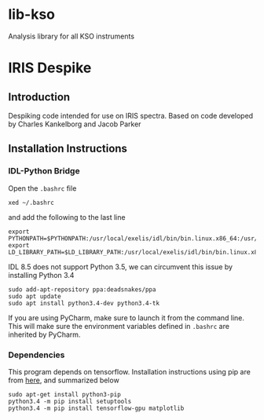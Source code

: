 
# lib-kso
Analysis library for all KSO instruments


# IRIS Despike
## Introduction
Despiking code intended for use on IRIS spectra. Based on code developed by Charles Kankelborg and Jacob Parker

## Installation Instructions

### IDL-Python Bridge
Open the `.bashrc` file 
```
xed ~/.bashrc
```
and add the following to the last line
```
export PYTHONPATH=$PYTHONPATH:/usr/local/exelis/idl/bin/bin.linux.x86_64:/usr/local/exelis/idl/lib/bridges
export LD_LIBRARY_PATH=$LD_LIBRARY_PATH:/usr/local/exelis/idl/bin/bin.linux.x86_64

```
IDL 8.5 does not support Python 3.5, we can circumvent this issue by installing Python 3.4

```
sudo add-apt-repository ppa:deadsnakes/ppa
sudo apt update
sudo apt install python3.4-dev python3.4-tk
```
If you are using PyCharm, make sure to launch it from the command line. This will make sure the environment variables defined in `.bashrc` are inherited by PyCharm.


### Dependencies
This program depends on tensorflow. Installation instructions using pip are from [here](https://www.tensorflow.org/install/install_linux#InstallingNativePip), and summarized below
```
sudo apt-get install python3-pip
python3.4 -m pip install setuptools
python3.4 -m pip install tensorflow-gpu matplotlib
```


